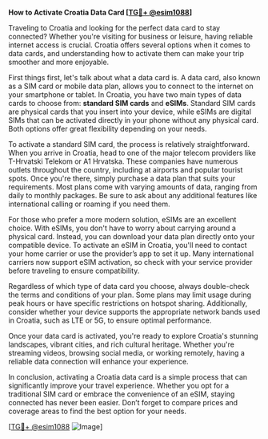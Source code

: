 **How to Activate Croatia Data Card [[TG💪+ @esim1088](https://t.me/s/esim1088)]**

Traveling to Croatia and looking for the perfect data card to stay connected? Whether you're visiting for business or leisure, having reliable internet access is crucial. Croatia offers several options when it comes to data cards, and understanding how to activate them can make your trip smoother and more enjoyable.

First things first, let's talk about what a data card is. A data card, also known as a SIM card or mobile data plan, allows you to connect to the internet on your smartphone or tablet. In Croatia, you have two main types of data cards to choose from: **standard SIM cards** and **eSIMs**. Standard SIM cards are physical cards that you insert into your device, while eSIMs are digital SIMs that can be activated directly in your phone without any physical card. Both options offer great flexibility depending on your needs.

To activate a standard SIM card, the process is relatively straightforward. When you arrive in Croatia, head to one of the major telecom providers like T-Hrvatski Telekom or A1 Hrvatska. These companies have numerous outlets throughout the country, including at airports and popular tourist spots. Once you're there, simply purchase a data plan that suits your requirements. Most plans come with varying amounts of data, ranging from daily to monthly packages. Be sure to ask about any additional features like international calling or roaming if you need them.

For those who prefer a more modern solution, eSIMs are an excellent choice. With eSIMs, you don't have to worry about carrying around a physical card. Instead, you can download your data plan directly onto your compatible device. To activate an eSIM in Croatia, you'll need to contact your home carrier or use the provider’s app to set it up. Many international carriers now support eSIM activation, so check with your service provider before traveling to ensure compatibility.

Regardless of which type of data card you choose, always double-check the terms and conditions of your plan. Some plans may limit usage during peak hours or have specific restrictions on hotspot sharing. Additionally, consider whether your device supports the appropriate network bands used in Croatia, such as LTE or 5G, to ensure optimal performance.

Once your data card is activated, you're ready to explore Croatia's stunning landscapes, vibrant cities, and rich cultural heritage. Whether you're streaming videos, browsing social media, or working remotely, having a reliable data connection will enhance your experience.

In conclusion, activating a Croatia data card is a simple process that can significantly improve your travel experience. Whether you opt for a traditional SIM card or embrace the convenience of an eSIM, staying connected has never been easier. Don’t forget to compare prices and coverage areas to find the best option for your needs.

[[TG💪+ @esim1088](https://t.me/s/esim1088) ![Image](https://i.postimg.cc/Y0z9fWf4/image.png)]